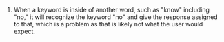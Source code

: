 1. When a keyword is inside of another word, such as "know" including "no," it will recognize the keyword "no" and give the response assigned to that, which is a problem as that is likely not what the user would expect.